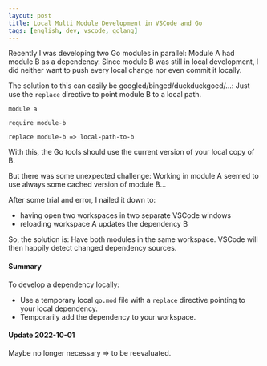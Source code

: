 ```yaml
---
layout: post
title: Local Multi Module Development in VSCode and Go
tags: [english, dev, vscode, golang]
---
```

Recently I was developing two Go modules in parallel: Module A had module B as a
dependency. Since module B was still in local development, I did neither want to
push every local change nor even commit it locally.

The solution to this can easily be googled/binged/duckduckgoed/...: Just use the
`replace` directive to point module B to a local path.

```
module a

require module-b

replace module-b => local-path-to-b
```

With this, the Go tools should use the current version of your local copy of B.

But there was some unexpected challenge: Working in module A seemed to use
always some cached version of module B...

After some trial and error, I nailed it down to:

* having open two workspaces in two separate VSCode windows
* reloading workspace A updates the dependency B

So, the solution is: Have both modules in the same workspace. VSCode will then
happily detect changed dependency sources.

#### Summary

To develop a dependency locally:
* Use a temporary local `go.mod` file with a `replace` directive pointing to
  your local dependency.
* Temporarily add the dependency to your workspace.

#### Update 2022-10-01

Maybe no longer necessary => to be reevaluated.
